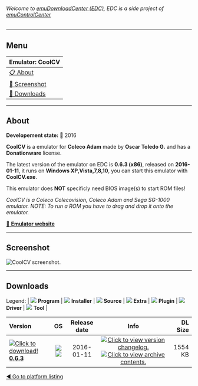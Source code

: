 ###### Welcome to [emuDownloadCenter (EDC)](https://github.com/PhoenixInteractiveNL/emuDownloadCenter/wiki/), EDC is a side project of [emuControlCenter](https://github.com/PhoenixInteractiveNL/emuControlCenter/wiki/)
***
## Menu
| **Emulator: CoolCV** |
|:---------|
| [:clipboard: About](#about) |
| [:sunrise: Screenshot](#screenshot) |
| [:floppy_disk: Downloads](#downloads) |
***
## About
**Developement state:** :large_blue_circle: 2016

**CoolCV** is a emulator for **Coleco Adam** made by **Oscar Toledo G.** and has a **Donationware** license.

The latest version of the emulator on EDC is **0.6.3 (x86)**, released on **2016-01-11**, it runs on **Windows XP,Vista,7,8,10**, you can start this emulator with **CoolCV.exe**.

This emulator does **NOT** specificly need BIOS image(s) to start ROM files!

_CoolCV is a Coleco Colecovision, Coleco Adam and Sega SG-1000 emulator. NOTE: To run a ROM you have to drag and drop it onto the emulator._

[:link: **Emulator website**](http://nanochess.org/)
***
## Screenshot
![](https://raw.githubusercontent.com/PhoenixInteractiveNL/emuDownloadCenter/master/hooks/coolcv/emulator_screen_01.jpg "CoolCV screenshot.")
***
## Downloads
Legend: | 
![](https://raw.githubusercontent.com/wiki/PhoenixInteractiveNL/emuDownloadCenter/images_misc/icon_program_24.png) **Program** | 
![](https://raw.githubusercontent.com/wiki/PhoenixInteractiveNL/emuDownloadCenter/images_misc/icon_installer_24.png) **Installer** | 
![](https://raw.githubusercontent.com/wiki/PhoenixInteractiveNL/emuDownloadCenter/images_misc/icon_source_code_24.png) **Source** | 
![](https://raw.githubusercontent.com/wiki/PhoenixInteractiveNL/emuDownloadCenter/images_misc/icon_extra_24.png) **Extra** | 
![](https://raw.githubusercontent.com/wiki/PhoenixInteractiveNL/emuDownloadCenter/images_misc/icon_plugin_24.png) **Plugin** | 
![](https://raw.githubusercontent.com/wiki/PhoenixInteractiveNL/emuDownloadCenter/images_misc/icon_driver_24.png) **Driver** | 
![](https://raw.githubusercontent.com/wiki/PhoenixInteractiveNL/emuDownloadCenter/images_misc/icon_tool_24.png) **Tool** | 
 
| Version | OS | Release date | Info | DL Size |
|:--------|:--:|:------------:|:----:|--------:|
| [![](https://raw.githubusercontent.com/wiki/PhoenixInteractiveNL/emuDownloadCenter/images_misc/icon_program_24.png "Click to download!")  **0.6.3**](https://github.com/PhoenixInteractiveNL/edc-repo0007/raw/master/coolcv/0.6.3.7z) | ![](https://raw.githubusercontent.com/wiki/PhoenixInteractiveNL/emuDownloadCenter/images_misc/logo_windows_24.png) ![](https://raw.githubusercontent.com/wiki/PhoenixInteractiveNL/emuDownloadCenter/images_misc/icon_32-bit_24.png) | 2016-01-11 | [![](https://raw.githubusercontent.com/wiki/PhoenixInteractiveNL/emuDownloadCenter/images_misc/icon_changelog_24.png "Click to view version changelog.")](https://github.com/PhoenixInteractiveNL/edc-repo0007/blob/master/coolcv/0.6.3_changelog.txt) [![](https://raw.githubusercontent.com/wiki/PhoenixInteractiveNL/emuDownloadCenter/images_misc/icon_contents_24.png "Click to view archive contents.")](https://github.com/PhoenixInteractiveNL/edc-repo0007/blob/master/coolcv/0.6.3_contents.txt) | 1554 KB |

[:arrow_backward: Go to platform listing](https://github.com/PhoenixInteractiveNL/emuDownloadCenter/wiki/EDC-Platform-List)
